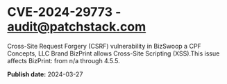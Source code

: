 # CVE-2024-29773 - audit@patchstack.com

Cross-Site Request Forgery (CSRF) vulnerability in BizSwoop a CPF Concepts, LLC Brand BizPrint allows Cross-Site Scripting (XSS).This issue affects BizPrint: from n/a through 4.5.5.



**Publish date:** 2024-03-27
